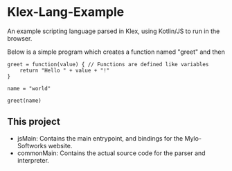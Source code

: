 # Klex-Lang-Example
An example scripting language parsed in Klex, using Kotlin/JS to run in the browser.

Below is a simple program which creates a function named "greet" and then
```
greet = function(value) { // Functions are defined like variables
	return "Hello " + value + "!"
}

name = "world"

greet(name)
```

## This project
* jsMain: Contains the main entrypoint, and bindings for the Mylo-Softworks website.
* commonMain: Contains the actual source code for the parser and interpreter.
